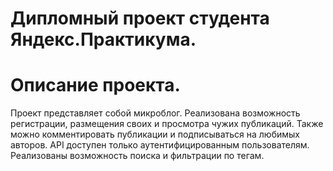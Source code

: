 # Дипломный проект студента Яндекс.Практикума.

# Описание проекта.

Проект представляет собой микроблог.
Реализована возможность регистрации, размещения своих и просмотра чужих публикаций.
Также можно комментировать публикации и подписываться на любимых авторов.
API доступен только аутентифицированным пользователям. Реализованы возможность поиска и фильтрации по тегам.

